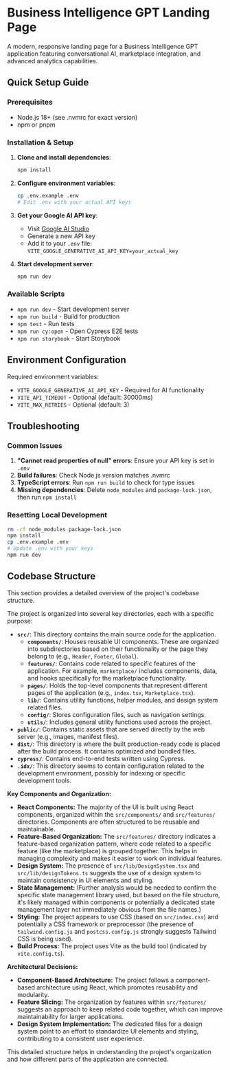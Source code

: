 # Business Intelligence GPT Landing Page

A modern, responsive landing page for a Business Intelligence GPT application featuring conversational AI, marketplace integration, and advanced analytics capabilities.

## Quick Setup Guide

### Prerequisites
- Node.js 18+ (see .nvmrc for exact version)
- npm or pnpm

### Installation & Setup

1. **Clone and install dependencies**:
   ```bash
   npm install
   ```

2. **Configure environment variables**:
   ```bash
   cp .env.example .env
   # Edit .env with your actual API keys
   ```

3. **Get your Google AI API key**:
   - Visit [Google AI Studio](https://makersuite.google.com/app/apikey)
   - Generate a new API key
   - Add it to your `.env` file: `VITE_GOOGLE_GENERATIVE_AI_API_KEY=your_actual_key`

4. **Start development server**:
   ```bash
   npm run dev
   ```

### Available Scripts

- `npm run dev` - Start development server
- `npm run build` - Build for production
- `npm test` - Run tests
- `npm run cy:open` - Open Cypress E2E tests
- `npm run storybook` - Start Storybook

## Environment Configuration

Required environment variables:
- `VITE_GOOGLE_GENERATIVE_AI_API_KEY` - Required for AI functionality
- `VITE_API_TIMEOUT` - Optional (default: 30000ms)
- `VITE_MAX_RETRIES` - Optional (default: 3)

## Troubleshooting

### Common Issues

1. **"Cannot read properties of null" errors**: Ensure your API key is set in `.env`
2. **Build failures**: Check Node.js version matches .nvmrc
3. **TypeScript errors**: Run `npm run build` to check for type issues
4. **Missing dependencies**: Delete `node_modules` and `package-lock.json`, then run `npm install`

### Resetting Local Development
```bash
rm -rf node_modules package-lock.json
npm install
cp .env.example .env
# Update .env with your keys
npm run dev
```

## Codebase Structure

This section provides a detailed overview of the project's codebase structure.

The project is organized into several key directories, each with a specific purpose:

- **`src/`**: This directory contains the main source code for the application.
    - **`components/`**: Houses reusable UI components. These are organized into subdirectories based on their functionality or the page they belong to (e.g., `Header`, `Footer`, `Global`).
    - **`features/`**: Contains code related to specific features of the application. For example, `marketplace/` includes components, data, and hooks specifically for the marketplace functionality.
    - **`pages/`**: Holds the top-level components that represent different pages of the application (e.g., `index.tsx`, `Marketplace.tsx`).
    - **`lib/`**: Contains utility functions, helper modules, and design system related files.
    - **`config/`**: Stores configuration files, such as navigation settings.
    - **`utils/`**: Includes general utility functions used across the project.
- **`public/`**: Contains static assets that are served directly by the web server (e.g., images, manifest files).
- **`dist/`**: This directory is where the built production-ready code is placed after the build process. It contains optimized and bundled files.
- **`cypress/`**: Contains end-to-end tests written using Cypress.
- **`.idx/`**: This directory seems to contain configuration related to the development environment, possibly for indexing or specific development tools.

**Key Components and Organization:**

- **React Components:** The majority of the UI is built using React components, organized within the `src/components/` and `src/features/` directories. Components are often structured to be reusable and maintainable.
- **Feature-Based Organization:** The `src/features/` directory indicates a feature-based organization pattern, where code related to a specific feature (like the marketplace) is grouped together. This helps in managing complexity and makes it easier to work on individual features.
- **Design System:** The presence of `src/lib/DesignSystem.tsx` and `src/lib/designTokens.ts` suggests the use of a design system to maintain consistency in UI elements and styling.
- **State Management:** (Further analysis would be needed to confirm the specific state management library used, but based on the file structure, it's likely managed within components or potentially a dedicated state management layer not immediately obvious from the file names.)
- **Styling:** The project appears to use CSS (based on `src/index.css`) and potentially a CSS framework or preprocessor (the presence of `tailwind.config.js` and `postcss.config.js` strongly suggests Tailwind CSS is being used).
- **Build Process:** The project uses Vite as the build tool (indicated by `vite.config.ts`).

**Architectural Decisions:**

- **Component-Based Architecture:** The project follows a component-based architecture using React, which promotes reusability and modularity.
- **Feature Slicing:** The organization by features within `src/features/` suggests an approach to keep related code together, which can improve maintainability for larger applications.
- **Design System Implementation:** The dedicated files for a design system point to an effort to standardize UI elements and styling, contributing to a consistent user experience.

This detailed structure helps in understanding the project's organization and how different parts of the application are connected.